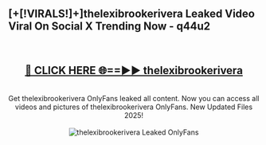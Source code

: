 <h2>[+[!VIRALS!]+]thelexibrookerivera Leaked Video Viral On Social X Trending Now - q44u2</h2>
<br>
<div align="center">
<h2><a href="https://libra.edu.pl?thelexibrookerivera" rel="nofollow">🔴 CLICK HERE 🌐==►► thelexibrookerivera</a></h2>
<br>
Get thelexibrookerivera OnlyFans leaked all content. Now you can access all videos and pictures of thelexibrookerivera OnlyFans. New Updated Files 2025!
<br>
<br>
<a href="https://libra.edu.pl?thelexibrookerivera" rel="nofollow" data-target="animated-image.originalLink"><img src="https://i.ibb.co.com/WyWwxjT/player-gif2.gif" alt="thelexibrookerivera Leaked OnlyFans" style="max-width: 100%; display: inline-block;" data-target="animated-image.originalImage"></a>
</div>
<br>